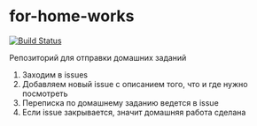 for-home-works
==============
[![Build Status](https://travis-ci.org/2gisprojectT/for-homeworks.svg?branch=master)](https://travis-ci.org/2gisprojectT/for-homeworks)

Репозиторий для отправки домашних заданий

1. Заходим в issues
2. Добавляем новый issue с описанием того, что и где нужно посмотреть
3. Переписка по домашнему заданию ведется в issue
4. Если issue закрывается, значит домашняя работа сделана
